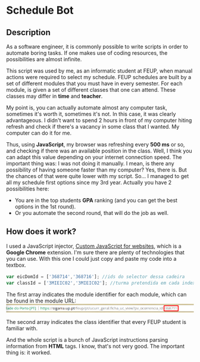 # Schedule Bot

## Description

As a software engineer, it is commonly possible to write scripts in order to automate boring tasks. If one makes use of coding resources, the possibilities are almost infinite. 

This script was used by me, as an informatic student at FEUP, when manual actions were required to select my schedule. FEUP schedules are built by a set of different modules that you must have in every semester. For each module, is given a set of different classes that one can attend. These classes may differ in **time** and **teacher**. 

My point is, you can actually automate almost any computer task, sometimes it's worth it, sometimes it's not. In this case, it was clearly advantageous. I didn't want to spend 2 hours in front of my computer hiting refresh and check if there's a vacancy in some class that I wanted. My computer can do it for me.

Thus, using **JavaScript**, my browser was refreshing every **500 ms** or so, and checking if there was an available position in the class. Well, I think you can adapt this value depending on your internet connection speed. The important thing was: I was not doing it manually. I mean, is there any possibility of having someone faster than my computer? Yes, there is. But the chances of that were quite lower with my script. So... I managed to get all my schedule first options since my 3rd year. Actually you have 2 possibilities here:

* You are in the top students **GPA** ranking (and you can get the best options in the 1st round).
* Or you automate the second round, that will do the job as well.

## How does it work?

I used a JavaScript injector, [Custom JavaScript for websites](https://chrome.google.com/webstore/detail/custom-javascript-for-web/poakhlngfciodnhlhhgnaaelnpjljija?hl=en), which is a **Google Chrome** extension. I'm sure there are plenty of technologies that you can use. With this one I could just copy and paste my code into a textbox.

```javascript
var eicDomId = ['368714','368716']; //ids do selector dessa cadeira
var classId = ['3MIEIC02','3MIEIC02']; //turma pretendida em cada index
```

The first array indicates the module identifier for each module, which can be found in the module URL:
![alt text](./README/moduleid.png "Module ID")

The second array indicates the class identifier that every FEUP student is familiar with.

And the whole script is a bunch of JavaScript instructions parsing information from **HTML** tags. I know, that's not very good. The important thing is: it worked.
